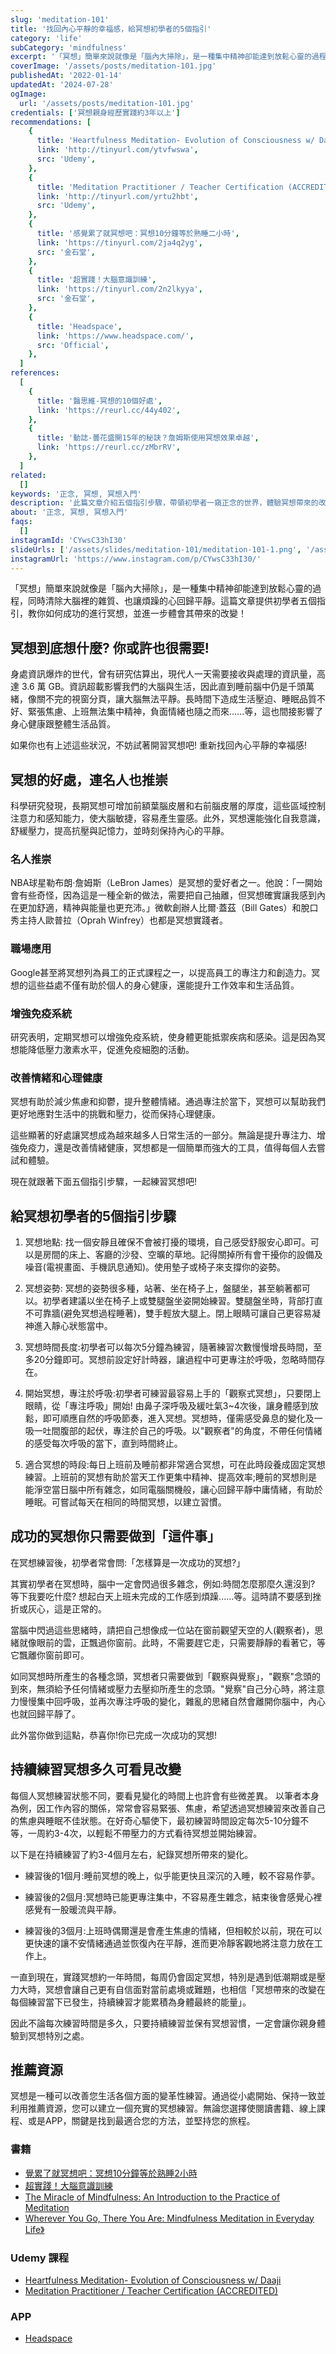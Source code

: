 ```yaml
---
slug: 'meditation-101'
title: '找回內心平靜的幸福感，給冥想初學者的5個指引'
category: 'life'
subCategory: 'mindfulness'
excerpt: '「冥想」簡單來說就像是「腦內大掃除」，是一種集中精神卻能達到放鬆心靈的過程，同時清除大腦裡的雜質、也讓煩躁的心回歸平靜。這篇文章提供初學者五個指引，教你如何成功的進行冥想，並進一步體會其帶來的改變！'
coverImage: '/assets/posts/meditation-101.jpg'
publishedAt: '2022-01-14'
updatedAt: '2024-07-28'
ogImage:
  url: '/assets/posts/meditation-101.jpg'
credentials: ['冥想親身經歷實踐約3年以上']
recommendations: [
    {
      title: 'Heartfulness Meditation- Evolution of Consciousness w/ Daaji',
      link: 'http://tinyurl.com/ytvfwswa',
      src: 'Udemy',
    },
    {
      title: 'Meditation Practitioner / Teacher Certification (ACCREDITED)',
      link: 'http://tinyurl.com/yrtu2hbt',
      src: 'Udemy',
    },
    {
      title: '感覺累了就冥想吧：冥想10分鐘等於熟睡二小時',
      link: 'https://tinyurl.com/2ja4q2yg',
      src: '金石堂',
    },
    {
      title: '超實踐！大腦意識訓練',
      link: 'https://tinyurl.com/2n2lkyya',
      src: '金石堂',
    },
    {
      title: 'Headspace',
      link: 'https://www.headspace.com/',
      src: 'Official',
    },
  ]
references:
  [
    {
      title: '醫思維-冥想的10個好處',
      link: 'https://reurl.cc/44y402',
    },
    {
      title: '動誌-曇花盛開15年的秘訣？詹姆斯使用冥想效果卓越',
      link: 'https://reurl.cc/zMbrRV',
    },
  ]
related:
  []
keywords: '正念, 冥想, 冥想入門'
description: '此篇文章介紹五個指引步驟，帶領初學者一窺正念的世界，體驗冥想帶來的改變'
about: '正念, 冥想, 冥想入門'
faqs:
  []
instagramId: 'CYwsC33hI30'
slideUrls: ['/assets/slides/meditation-101/meditation-101-1.png', '/assets/slides/meditation-101/meditation-101-2.png', '/assets/slides/meditation-101/meditation-101-3.png', '/assets/slides/meditation-101/meditation-101-4.png', '/assets/slides/meditation-101/meditation-101-5.png', '/assets/slides/meditation-101/meditation-101-6.png']
instagramUrl: 'https://www.instagram.com/p/CYwsC33hI30/'
---
```


「冥想」簡單來說就像是「腦內大掃除」，是一種集中精神卻能達到放鬆心靈的過程，同時清除大腦裡的雜質、也讓煩躁的心回歸平靜。這篇文章提供初學者五個指引，教你如何成功的進行冥想，並進一步體會其帶來的改變！

## 冥想到底想什麼? 你或許也很需要!

身處資訊爆炸的世代，曾有研究估算出，現代人一天需要接收與處理的資訊量，高達 3.6 萬 GB。資訊超載影響我們的大腦與生活，因此直到睡前腦中仍是千頭萬緒，像關不完的視窗分頁，讓大腦無法平靜。長時間下造成生活壓迫、睡眠品質不好、緊張焦慮、上班無法集中精神，負面情緒也隨之而來......等，這也間接影響了身心健康跟整體生活品質。

如果你也有上述這些狀況，不妨試著開習冥想吧! 重新找回內心平靜的幸福感!

## 冥想的好處，連名人也推崇

科學研究發現，長期冥想可增加前額葉腦皮層和右前腦皮層的厚度，這些區域控制注意力和感知能力，使大腦敏捷，容易產生靈感。此外，冥想還能強化自我意識，舒緩壓力，提高抗壓與記憶力，並時刻保持內心的平靜。

### 名人推崇
NBA球星勒布朗·詹姆斯（LeBron James）是冥想的愛好者之一。他說：「一開始會有些奇怪，因為這是一種全新的做法，需要把自己抽離，但冥想確實讓我感到內在更加舒適，精神與能量也更充沛。」微軟創辦人比爾·蓋茲（Bill Gates）和脫口秀主持人歐普拉（Oprah Winfrey）也都是冥想實踐者。

### 職場應用
Google甚至將冥想列為員工的正式課程之一，以提高員工的專注力和創造力。冥想的這些益處不僅有助於個人的身心健康，還能提升工作效率和生活品質。

### 增強免疫系統
研究表明，定期冥想可以增強免疫系統，使身體更能抵禦疾病和感染。這是因為冥想能降低壓力激素水平，促進免疫細胞的活動。

### 改善情緒和心理健康
冥想有助於減少焦慮和抑鬱，提升整體情緒。通過專注於當下，冥想可以幫助我們更好地應對生活中的挑戰和壓力，從而保持心理健康。

這些顯著的好處讓冥想成為越來越多人日常生活的一部分。無論是提升專注力、增強免疫力，還是改善情緒健康，冥想都是一個簡單而強大的工具，值得每個人去嘗試和體驗。

現在就跟著下面五個指引步驟，一起練習冥想吧!

## 給冥想初學者的5個指引步驟

1. 冥想地點: 找一個安靜且確保不會被打擾的環境，自己感受舒服安心即可。可以是房間的床上、客廳的沙發、空曠的草地。記得關掉所有會干擾你的設備及噪音(電視畫面、手機訊息通知)。使用墊子或椅子來支撐你的姿勢。

2. 冥想姿勢: 冥想的姿勢很多種，站著、坐在椅子上，盤腿坐，甚至躺著都可以。初學者建議以坐在椅子上或雙腿盤坐姿開始練習。雙腿盤坐時，背部打直不可靠牆(避免冥想過程睡著)，雙手輕放大腿上。閉上眼睛可讓自己更容易凝神進入靜心狀態當中。

3. 冥想時間長度:初學者可以每次5分鐘為練習，隨著練習次數慢慢增長時間，至多20分鐘即可。冥想前設定好計時器，讓過程中可更專注於呼吸，忽略時間存在。

4. 開始冥想，專注於呼吸:初學者可練習最容易上手的「觀察式冥想」，只要閉上眼睛，從「專注呼吸」開始! 由鼻子深呼吸及緩吐氣3~4次後，讓身體感到放鬆，即可順應自然的呼吸節奏，進入冥想。冥想時，僅需感受鼻息的變化及一吸一吐間腹部的起伏，專注於自己的呼吸。以"觀察者"的角度，不帶任何情緒的感受每次呼吸的當下，直到時間終止。

5. 適合冥想的時段:每日上班前及睡前都非常適合冥想，可在此時段養成固定冥想練習。上班前的冥想有助於當天工作更集中精神、提高效率;睡前的冥想則是能淨空當日腦中所有雜念，如同電腦關機般，讓心回歸平靜中庸情緒，有助於睡眠。可嘗試每天在相同的時間冥想，以建立習慣。

## 成功的冥想你只需要做到「這件事」

在冥想練習後，初學者常會問:「怎樣算是一次成功的冥想?」

其實初學者在冥想時，腦中一定會閃過很多雜念，例如:時間怎麼那麼久還沒到?  等下我要吃什麼? 想起白天上班未完成的工作感到煩躁......等。這時請不要感到挫折或灰心，這是正常的。

當腦中閃過這些思緒時，請把自己想像成一位站在窗前觀望天空的人(觀察者)，思緒就像眼前的雲，正飄過你窗前。此時，不需要趕它走，只需要靜靜的看著它，等它飄離你窗前即可。

如同冥想時所產生的各種念頭，冥想者只需要做到「觀察與覺察」，"觀察"念頭的到來，無須給予任何情緒或壓力去壓抑所產生的念頭。"覺察"自己分心時，將注意力慢慢集中回呼吸，並再次專注呼吸的變化，雜亂的思緒自然會離開你腦中，內心也就回歸平靜了。

此外當你做到這點，恭喜你!你已完成一次成功的冥想!

## 持續練習冥想多久可看見改變

每個人冥想練習狀態不同，要看見變化的時間上也許會有些微差異。
以筆者本身為例，因工作內容的關係，常常會容易緊張、焦慮，希望透過冥想練習來改善自己的焦慮與睡眠不佳狀態。在好奇心驅使下，最初練習時間設定每次5-10分鐘不等，一周約3-4次，以輕鬆不帶壓力的方式看待冥想並開始練習。

以下是在持續練習了約3-4個月左右，紀錄冥想所帶來的變化。

* 練習後的1個月:睡前冥想的晚上，似乎能更快且深沉的入睡，較不容易作夢。

* 練習後的2個月:冥想時已能更專注集中，不容易產生雜念，結束後會感覺心裡感覺有一股暖流與平靜。

* 練習後的3個月:上班時偶爾還是會產生焦慮的情緒，但相較於以前，現在可以更快速的讓不安情緒通過並恢復內在平靜，進而更冷靜客觀地將注意力放在工作上。

一直到現在，實踐冥想約一年時間，每周仍會固定冥想，特別是遇到低潮期或是壓力大時，冥想會讓自己更有自信面對當前處境或難題，也相信「冥想帶來的改變在每個練習當下已發生，持續練習才能累積為身體最終的能量」。

因此不論每次練習時間是多久，只要持續練習並保有冥想習慣，一定會讓你親身體驗到冥想特別之處。

## 推薦資源

冥想是一種可以改善您生活各個方面的變革性練習。通過從小處開始、保持一致並利用推薦資源，您可以建立一個充實的冥想練習。無論您選擇使閱讀書籍、線上課程、或是APP，關鍵是找到最適合您的方法，並堅持您的旅程。

### 書籍
* [覺累了就冥想吧：冥想10分鐘等於熟睡2小時](https://tinyurl.com/2ja4q2yg)
* [超實踐！大腦意識訓練](https://tinyurl.com/2n2lkyya)
* [The Miracle of Mindfulness: An Introduction to the Practice of Meditation](https://www.amazon.com/Miracle-Mindfulness-Introduction-Practice-Meditation/dp/0807012394)
* [Wherever You Go, There You Are: Mindfulness Meditation in Everyday Life》](https://www.amazon.com/Wherever-You-There-Are-Mindfulness/dp/1401307787)

### Udemy 課程
* [Heartfulness Meditation- Evolution of Consciousness w/ Daaji](http://tinyurl.com/ytvfwswa "affiliate")
* [Meditation Practitioner / Teacher Certification (ACCREDITED)](http://tinyurl.com/yrtu2hbt "affiliate")

### APP
* [Headspace](https://www.headspace.com/)